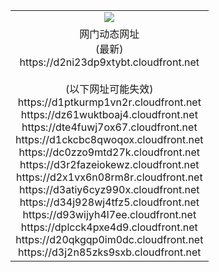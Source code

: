 ﻿<table>
  <tr></tr>
  <tr><td colspan=2 align=center><img src="https://d2ni23dp9xtybt.cloudfront.net/Up/oGate.jpg" /></td></tr>
  <tr><td colspan=2 align=center>网门动态网址<br/>(最新)
<br>https://d2ni23dp9xtybt.cloudfront.net
<br/><br/>(以下网址可能失效)
<br>https://d1ptkurmp1vn2r.cloudfront.net
<br>https://dz61wuktboaj4.cloudfront.net
<br>https://dte4fuwj7ox67.cloudfront.net
<br>https://d1ckcbc8qwoqox.cloudfront.net
<br>https://dc0zzo9mtd27k.cloudfront.net
<br>https://d3r2fazeiokewz.cloudfront.net
<br>https://d2x1vx6n08rm8r.cloudfront.net
<br>https://d3atiy6cyz990x.cloudfront.net
<br>https://d34j928wj4tfz5.cloudfront.net
<br>https://d93wijyh4l7ee.cloudfront.net
<br>https://dplcck4pxe4d9.cloudfront.net
<br>https://d20qkgqp0im0dc.cloudfront.net
<br>https://d3j2n85zks9sxb.cloudfront.net
    </td>
  </tr>
</table>
